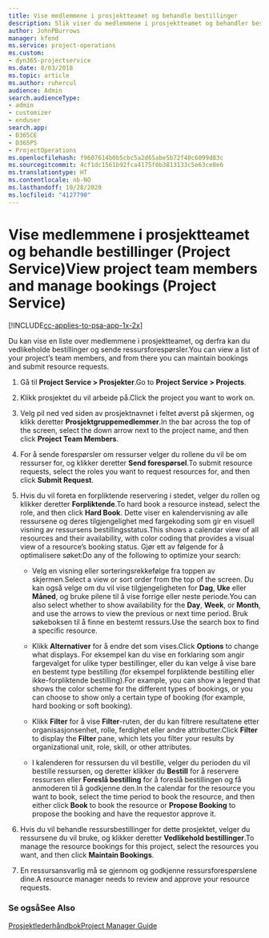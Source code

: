 ```yaml
---
title: Vise medlemmene i prosjektteamet og behandle bestillinger
description: Slik viser du medlemmene i prosjektteamet og behandler bestillinger i Project Service
author: JohnPBurrows
manager: kfend
ms.service: project-operations
ms.custom:
- dyn365-projectservice
ms.date: 8/03/2018
ms.topic: article
ms.author: ruhercul
audience: Admin
search.audienceType:
- admin
- customizer
- enduser
search.app:
- D365CE
- D365PS
- ProjectOperations
ms.openlocfilehash: f9607614b0b5cbc5a2d65abe5b72f40c6099d83c
ms.sourcegitcommit: 4cf1dc1561b92fca4175f0b3813133c5e63ce8e6
ms.translationtype: HT
ms.contentlocale: nb-NO
ms.lasthandoff: 10/28/2020
ms.locfileid: "4127790"
---
```

# <a name="view-project-team-members-and-manage-bookings-project-service"></a><span data-ttu-id="7ac47-103">Vise medlemmene i prosjektteamet og behandle bestillinger (Project Service)</span><span class="sxs-lookup"><span data-stu-id="7ac47-103">View project team members and manage bookings (Project Service)</span></span>

[!INCLUDE[cc-applies-to-psa-app-1x-2x](../includes/cc-applies-to-psa-app-1x-2x.md)]

<span data-ttu-id="7ac47-104">Du kan vise en liste over medlemmene i prosjektteamet, og derfra kan du vedlikeholde bestillinger og sende ressursforespørsler.</span><span class="sxs-lookup"><span data-stu-id="7ac47-104">You can view a list of your project’s team members, and from there you can maintain bookings and submit resource requests.</span></span>  
  
1.  <span data-ttu-id="7ac47-105">Gå til **Project Service > Prosjekter**.</span><span class="sxs-lookup"><span data-stu-id="7ac47-105">Go to **Project Service > Projects**.</span></span>  
  
2.  <span data-ttu-id="7ac47-106">Klikk prosjektet du vil arbeide på.</span><span class="sxs-lookup"><span data-stu-id="7ac47-106">Click the project you want to work on.</span></span>  
  
3.  <span data-ttu-id="7ac47-107">Velg pil ned ved siden av prosjektnavnet i feltet øverst på skjermen, og klikk deretter **Prosjektgruppemedlemmer**.</span><span class="sxs-lookup"><span data-stu-id="7ac47-107">In the bar across the top of the screen, select the down arrow next to the project name, and then click **Project Team Members**.</span></span>  
  
4.  <span data-ttu-id="7ac47-108">For å sende forespørsler om ressurser velger du rollene du vil be om ressurser for, og klikker deretter **Send forespørsel**.</span><span class="sxs-lookup"><span data-stu-id="7ac47-108">To submit resource requests, select the roles you want to request resources for, and then click **Submit Request**.</span></span>  
  
5.  <span data-ttu-id="7ac47-109">Hvis du vil foreta en forpliktende reservering i stedet, velger du rollen og klikker deretter **Forpliktende**.</span><span class="sxs-lookup"><span data-stu-id="7ac47-109">To hard book a resource instead, select the role, and then click **Hard Book**.</span></span> <span data-ttu-id="7ac47-110">Dette viser en kalendervisning av alle ressursene og deres tilgjengelighet med fargekoding som gir en visuell visning av ressursens bestillingsstatus.</span><span class="sxs-lookup"><span data-stu-id="7ac47-110">This shows a calendar view of all resources and their availability, with color coding that provides a visual view of a resource’s booking status.</span></span> <span data-ttu-id="7ac47-111">Gjør ett av følgende for å optimalisere søket:</span><span class="sxs-lookup"><span data-stu-id="7ac47-111">Do any of the following to optimize your search:</span></span>  
  
    -   <span data-ttu-id="7ac47-112">Velg en visning eller sorteringsrekkefølge fra toppen av skjermen.</span><span class="sxs-lookup"><span data-stu-id="7ac47-112">Select a view or sort order from the top of the screen.</span></span> <span data-ttu-id="7ac47-113">Du kan også velge om du vil vise tilgjengeligheten for **Dag**, **Uke** eller **Måned**, og bruke pilene til å vise forrige eller neste periode.</span><span class="sxs-lookup"><span data-stu-id="7ac47-113">You can also select whether to show availability for the **Day**, **Week**, or **Month**, and use the arrows to view the previous or next time period.</span></span> <span data-ttu-id="7ac47-114">Bruk søkeboksen til å finne en bestemt ressurs.</span><span class="sxs-lookup"><span data-stu-id="7ac47-114">Use the search box to find a specific resource.</span></span>  
  
    -   <span data-ttu-id="7ac47-115">Klikk **Alternativer** for å endre det som vises.</span><span class="sxs-lookup"><span data-stu-id="7ac47-115">Click **Options** to change what displays.</span></span> <span data-ttu-id="7ac47-116">For eksempel kan du vise en forklaring som angir fargevalget for ulike typer bestillinger, eller du kan velge å vise bare en bestemt type bestilling (for eksempel forpliktende bestilling eller ikke-forpliktende bestilling).</span><span class="sxs-lookup"><span data-stu-id="7ac47-116">For example, you can show a legend that shows the color scheme for the different types of bookings, or you can choose to show only a certain type of booking (for example, hard booking or soft booking).</span></span>  
  
    -   <span data-ttu-id="7ac47-117">Klikk **Filter** for å vise **Filter**-ruten, der du kan filtrere resultatene etter organisasjonsenhet, rolle, ferdighet eller andre attributter.</span><span class="sxs-lookup"><span data-stu-id="7ac47-117">Click **Filter** to display the **Filter** pane, which lets you filter your results by organizational unit, role, skill, or other attributes.</span></span>  
  
    -   <span data-ttu-id="7ac47-118">I kalenderen for ressursen du vil bestille, velger du perioden du vil bestille ressursen, og deretter klikker du **Bestill** for å reservere ressursen eller **Foreslå bestilling** for å foreslå bestillingen og få anmoderen til å godkjenne den.</span><span class="sxs-lookup"><span data-stu-id="7ac47-118">In the calendar for the resource you want to book, select the time period to book the resource, and then either click **Book** to book the resource or **Propose Booking** to propose the booking and have the requestor approve it.</span></span>  
  
6.  <span data-ttu-id="7ac47-119">Hvis du vil behandle ressursbestillinger for dette prosjektet, velger du ressursene du vil bruke, og klikker deretter **Vedlikehold bestillinger**.</span><span class="sxs-lookup"><span data-stu-id="7ac47-119">To manage the resource bookings for this project, select the resources you want, and then click **Maintain Bookings**.</span></span>  
  
7.  <span data-ttu-id="7ac47-120">En ressursansvarlig må se gjennom og godkjenne ressursforespørslene dine.</span><span class="sxs-lookup"><span data-stu-id="7ac47-120">A resource manager needs to review and approve your resource requests.</span></span>  
  
### <a name="see-also"></a><span data-ttu-id="7ac47-121">Se også</span><span class="sxs-lookup"><span data-stu-id="7ac47-121">See Also</span></span>  
 [<span data-ttu-id="7ac47-122">Prosjektlederhåndbok</span><span class="sxs-lookup"><span data-stu-id="7ac47-122">Project Manager Guide</span></span>](../psa/project-manager-guide.md)
